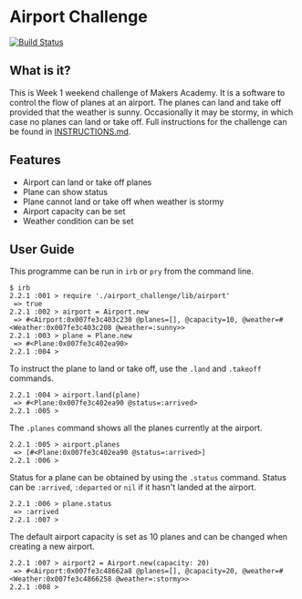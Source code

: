 Airport Challenge
==================

[![Build Status](https://travis-ci.org/yyl29/airport_challenge.svg?branch=master)](https://travis-ci.org/yyl29/airport_challenge)

What is it?
-----------

This is Week 1 weekend challenge of Makers Academy. It is a software to control the flow of planes at an airport. The planes can land and take off provided that the weather is sunny. Occasionally it may be stormy, in which case no planes can land or take off. Full instructions for the challenge can be found in [INSTRUCTIONS.md](https://github.com/yyl29/airport_challenge/blob/master/INSTRUCTIONS.md).

Features
---------

* Airport can land or take off planes
* Plane can show status
* Plane cannot land or take off when weather is stormy
* Airport capacity can be set
* Weather condition can be set

User Guide
-----------

This programme can be run in `irb` or `pry` from the command line.

```
$ irb
2.2.1 :001 > require './airport_challenge/lib/airport'
 => true
2.2.1 :002 > airport = Airport.new
 => #<Airport:0x007fe3c403c230 @planes=[], @capacity=10, @weather=#<Weather:0x007fe3c403c208 @weather=:sunny>>
2.2.1 :003 > plane = Plane.new
 => #<Plane:0x007fe3c402ea90>
2.2.1 :004 >
```

To instruct the plane to land or take off, use the `.land` and `.takeoff` commands.

```
2.2.1 :004 > airport.land(plane)
 => #<Plane:0x007fe3c402ea90 @status=:arrived>
2.2.1 :005 >
```

The `.planes` command shows all the planes currently at the airport.

```
2.2.1 :005 > airport.planes
 => [#<Plane:0x007fe3c402ea90 @status=:arrived>]
2.2.1 :006 >
```

Status for a plane can be obtained by using the `.status` command. Status can be `:arrived`, `:departed` or `nil` if it hasn't landed at the airport.

```
2.2.1 :006 > plane.status
 => :arrived
2.2.1 :007 >
```

The default airport capacity is set as 10 planes and can be changed when creating a new airport.

```
2.2.1 :007 > airport2 = Airport.new(capacity: 20)
 => #<Airport:0x007fe3c48662a8 @planes=[], @capacity=20, @weather=#<Weather:0x007fe3c4866258 @weather=:stormy>>
2.2.1 :008 >
```